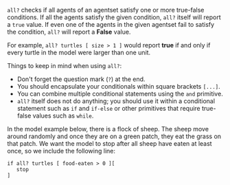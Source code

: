 `all?` checks if all agents of an agentset satisfy one or more true-false conditions. If all the agents satisfy the given condition, `all?` itself will report a `true` value. If even one of the agents in the given agentset fail to satisfy the condition, `all?` will report a **False** value. 



For example, `all? turtles [ size > 1 ]` would report **true** if and only if every turtle in the model were larger than one unit. 



Things to keep in mind when using `all?`: 

* Don't forget the question mark (`?`) at the end. 
* You should encapsulate your conditionals within square brackets `[...]`.
* You can combine multiple conditional statements using the `and` primitive.
* `all?` itself does not do anything; you should use it within a conditional statement such as `if` and `if-else` or other primitives that require true-false values such as `while`. 



In the model example below, there is a flock of sheep. The sheep move around randomly and once they are on a green patch, they eat the grass on that patch. We want the model to stop after all sheep have eaten at least once, so we include the following line:



```
if all? turtles [ food-eaten > 0 ][ 
   stop 
]
```
